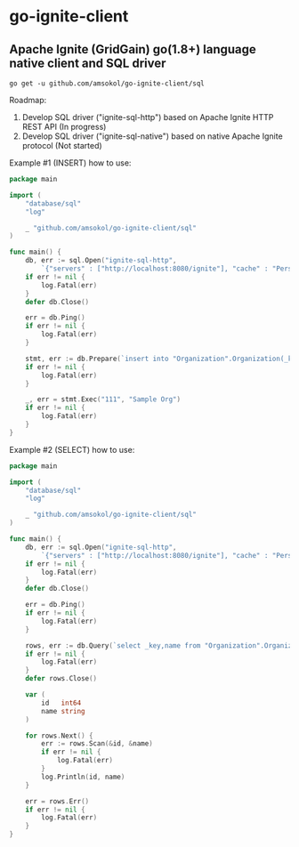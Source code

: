 # go-ignite-client
## Apache Ignite (GridGain) go(1.8+) language native client and SQL driver
```
go get -u github.com/amsokol/go-ignite-client/sql
```

Roadmap:
1. Develop SQL driver ("ignite-sql-http") based on Apache Ignite HTTP REST API (In progress)
2. Develop SQL driver ("ignite-sql-native") based on native Apache Ignite protocol (Not started)

Example #1 (INSERT) how to use:
```go
package main

import (
	"database/sql"
	"log"

	_ "github.com/amsokol/go-ignite-client/sql"
)

func main() {
	db, err := sql.Open("ignite-sql-http",
		`{"servers" : ["http://localhost:8080/ignite"], "cache" : "Person"}`)
	if err != nil {
		log.Fatal(err)
	}
	defer db.Close()

	err = db.Ping()
	if err != nil {
		log.Fatal(err)
	}

	stmt, err := db.Prepare(`insert into "Organization".Organization(_key, name) values(?, ?)`)
	if err != nil {
		log.Fatal(err)
	}

	_, err = stmt.Exec("111", "Sample Org")
	if err != nil {
		log.Fatal(err)
	}
}
```

Example #2 (SELECT) how to use:
```go
package main

import (
	"database/sql"
	"log"

	_ "github.com/amsokol/go-ignite-client/sql"
)

func main() {
	db, err := sql.Open("ignite-sql-http",
		`{"servers" : ["http://localhost:8080/ignite"], "cache" : "Person", "pageSize" : 10}`)
	if err != nil {
		log.Fatal(err)
	}
	defer db.Close()

	err = db.Ping()
	if err != nil {
		log.Fatal(err)
	}

	rows, err := db.Query(`select _key,name from "Organization".Organization`)
	if err != nil {
		log.Fatal(err)
	}
	defer rows.Close()

	var (
		id   int64
		name string
	)

	for rows.Next() {
		err := rows.Scan(&id, &name)
		if err != nil {
			log.Fatal(err)
		}
		log.Println(id, name)
	}

	err = rows.Err()
	if err != nil {
		log.Fatal(err)
	}
}
```

